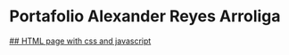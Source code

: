 # Portafolio Alexander Reyes Arroliga



[## HTML page with css and javascript](https://github.com/AlexanderReyesArroliga/Portafolio/tree/main/Html-css-javascript_project)

